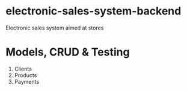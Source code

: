 # electronic-sales-system-backend
Electronic sales system aimed at stores

# Models, CRUD & Testing

1. Clients
1. Products
1. Payments
